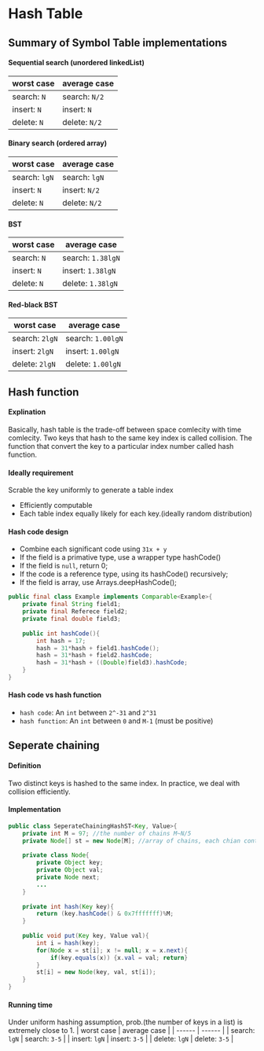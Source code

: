 # Hash Table
## Summary of Symbol Table implementations
#### Sequential search (unordered linkedList)
| worst case | average case |
| ------ | ------ |
| search: `N` | search: `N/2` |
| insert: `N` | insert: `N` |
| delete: `N` | delete: `N/2` |
#### Binary search (ordered array)
| worst case | average case |
| ------ | ------ |
| search: `lgN` | search: `lgN` |
| insert: `N` | insert: `N/2` |
| delete: `N` | delete: `N/2` |
#### BST
| worst case | average case |
| ------ | ------ |
| search: `N` | search: `1.38lgN` |
| insert: `N` | insert: `1.38lgN` |
| delete: `N` | delete: `1.38lgN` |
#### Red-black BST
| worst case | average case |
| ------ | ------ |
| search: `2lgN` | search: `1.00lgN` |
| insert: `2lgN` | insert: `1.00lgN` |
| delete: `2lgN` | delete: `1.00lgN` |
## Hash function
#### Explination
Basically, hash table is the trade-off between space comlecity with time comlecity. Two keys that hash to the same key index is called collision. The function that convert the key to a particular index number called hash function.
#### Ideally requirement
Scrable the key uniformly to generate a table index
- Efficiently computable
- Each table index equally likely for each key.(ideally random distribution)
#### Hash code design
- Combine each significant code using `31x + y`
- If the field is a primative type, use a wrapper type hashCode()
- If the field is `null`, return 0;
- If the code is a reference type, using its hashCode() recursively;
- If the field is array, use Arrays.deepHashCode();
```java
public final class Example implements Comparable<Example>{
    private final String field1;
    private final Referece field2;
    private final double field3;
    
    public int hashCode(){
        int hash = 17;
        hash = 31*hash + field1.hashCode();
        hash = 31*hash + field2.hashCode;
        hash = 31*hash + ((Double)field3).hashCode;
    }
}
```
#### Hash code vs hash function
- `hash code`: An `int` between `2^-31` and `2^31`
- `hash function`: An `int` between `0` and `M-1` (must be positive)

## Seperate chaining
#### Definition
Two distinct keys is hashed to the same index. In practice, we deal with collision efficiently.
#### Implementation
```java
public class SeperateChainingHashST<Key, Value>{
    private int M = 97; //the number of chains M~N/5
    private Node[] st = new Node[M]; //array of chains, each chian contains a single-direction linkedList
    
    private class Node{
        private Object key;
        private Object val;
        private Node next;
        ...
    }
    
    private int hash(Key key){
        return (key.hashCode() & 0x7fffffff)%M;
    }
    
    public void put(Key key, Value val){
        int i = hash(key);
        for(Node x = st[i]; x != null; x = x.next){
            if(key.equals(x)) {x.val = val; return}
        }
        st[i] = new Node(key, val, st[i]);
    }
}
```
#### Running time
Under uniform hashing assumption, prob.(the number of keys in a list) is extremely close to 1.
| worst case | average case |
| ------ | ------ |
| search: `lgN` | search: `3-5` |
| insert: `lgN` | insert: `3-5` |
| delete: `lgN` | delete: `3-5` |






















